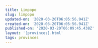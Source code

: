 ```yaml
---
title: Limpopo
slug: limpopo
updated-on: '2020-03-20T06:05:56.941Z'
created-on: '2020-03-20T06:05:56.941Z'
published-on: '2020-03-20T06:09:45.438Z'
layout: '[provinces].html'
tags: provinces
---
```



